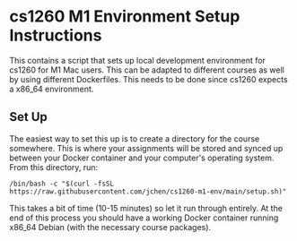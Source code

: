 # cs1260 M1 Environment Setup Instructions
This contains a script that sets up local development environment for cs1260 for M1 Mac users. This can be adapted to different courses as well by using different Dockerfiles. This needs to be done since cs1260 expects a x86_64 environment. 

## Set Up
The easiest way to set this up is to create a directory for the course somewhere. This is where your assignments will be stored and synced up between your Docker container and your computer's operating system. From this directory, run: 
```
/bin/bash -c "$(curl -fsSL https://raw.githubusercontent.com/jchen/cs1260-m1-env/main/setup.sh)"
```
This takes a bit of time (10-15 minutes) so let it run through entirely. At the end of this process you should have a working Docker container running x86_64 Debian (with the necessary course packages). 